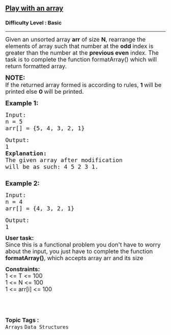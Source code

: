 <h2><a href="https://practice.geeksforgeeks.org/problems/play-with-an-array/1">Play with an array</a></h2><h3>Difficulty Level : Basic</h3><hr><div class="problems_problem_content__Xm_eO"><p><span style="font-size:18px">Given an unsorted array <strong>arr</strong> of size <strong>N</strong>, rearrange the elements of array such that number at the <strong>odd</strong> index is greater than the number at the <strong>previous even</strong> index. The task is to complete the function formatArray() which will return formatted array.</span></p>

<p><span style="font-size:20px"><strong>NOTE:</strong></span><br>
<span style="font-size:18px">If the returned array formed is according to rules,&nbsp;<strong>1 </strong>will be printed&nbsp;else <strong>0&nbsp;</strong>will be printed.</span></p>

<p><span style="font-size:20px"><strong>Example 1:</strong></span></p>

<pre><span style="font-size:18px">Input:
n = 5
arr[] = {5, 4, 3, 2, 1}</span>

<span style="font-size:18px">Output:
1
<strong>Explanation:
</strong>The given array after modification
will be as such: 4 5 2 3 1.</span>

</pre>

<p><span style="font-size:20px"><strong>Example 2:</strong></span></p>

<pre><span style="font-size:18px">Input:
n = 4
arr[] = {4, 3, 2, 1}</span>

<span style="font-size:18px">Output:
1</span></pre>

<p><span style="font-size:18px"><strong>User task:</strong><br>
Since this is a functional problem you don't have to worry about the input, you just have to complete the function <strong>formatArray()</strong>, which accepts array arr and its size&nbsp; </span></p>

<p><span style="font-size:18px"><strong>Constraints:</strong><br>
1 &lt;= T &lt;= 100<br>
1 &lt;= N &lt;= 100<br>
1 &lt;= arr[i] &lt;= 100</span></p>

<p>&nbsp;</p>
</div><br><p><span style=font-size:18px><strong>Topic Tags : </strong><br><code>Arrays</code>&nbsp;<code>Data Structures</code>&nbsp;